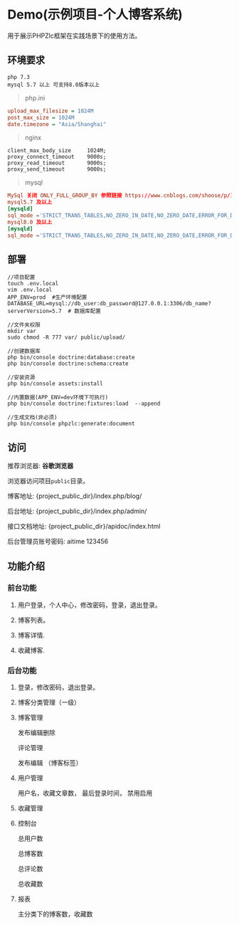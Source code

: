 # Demo(示例项目-个人博客系统)

用于展示PHPZlc框架在实践场景下的使用方法。

## 环境要求

    php 7.3
    mysql 5.7 以上 可支持8.0版本以上
    
> php.ini   

```ini
upload_max_filesize = 1024M
post_max_size = 1024M
date.timezone = "Asia/Shanghai"
```

> nginx

```apacheconfig
client_max_body_size     1024M;
proxy_connect_timeout    9000s;
proxy_read_timeout       9000s;
proxy_send_timeout       9000s;
```

> mysql

```mysql.cnf
MySql 关闭 ONLY_FULL_GROUP_BY 参照链接 https://www.cnblogs.com/shoose/p/13259186.html
mysql5.7 及以上
[mysqld]
sql_mode ='STRICT_TRANS_TABLES,NO_ZERO_IN_DATE,NO_ZERO_DATE,ERROR_FOR_DIVISION_BY_ZERO,NO_AUTO_CREATE_USER,NO_ENGINE_SUBSTITUTION'
mysql8.0 及以上
[mysqld]
sql_mode ='STRICT_TRANS_TABLES,NO_ZERO_IN_DATE,NO_ZERO_DATE,ERROR_FOR_DIVISION_BY_ZERO,NO_ENGINE_SUBSTITUTION'
```

## 部署

```shell script
//项目配置
touch .env.local
vim .env.local
APP_ENV=prod  #生产环境配置
DATABASE_URL=mysql://db_user:db_password@127.0.0.1:3306/db_name?serverVersion=5.7  # 数据库配置

//文件夹权限
mkdir var
sudo chmod -R 777 var/ public/upload/

//创建数据库
php bin/console doctrine:database:create
php bin/console doctrine:schema:create

//安装资源
php bin/console assets:install  

//内置数据(APP_ENV=dev环境下可执行)
php bin/console doctrine:fixtures:load  --append

//生成文档(非必须)
php bin/console phpzlc:generate:document
```

## 访问

推荐浏览器: **谷歌浏览器**

浏览器访问项目`public`目录。

博客地址: {project_public_dir}/index.php/blog/

后台地址: {project_public_dir}/index.php/admin/

接口文档地址: {project_public_dir}/apidoc/index.html

后台管理员账号密码: aitime 123456

## 功能介绍

### 前台功能

1. 用户登录，个人中心，修改密码，登录，退出登录。

2. 博客列表。

3. 博客详情.

4. 收藏博客.


### 后台功能

1. 登录，修改密码，退出登录。

2. 博客分类管理（一级）

3. 博客管理 

     发布编辑删除 
      
     评论管理
     
     发布编辑 （博客标签）
     
     
4. 用户管理

     用户名，收藏文章数， 最后登录时间， 禁用启用
     
5. 收藏管理     
     
6. 控制台

    总用户数
    
    总博客数
    
    总评论数
    
    总收藏数
    
8. 报表

    主分类下的博客数，收藏数

